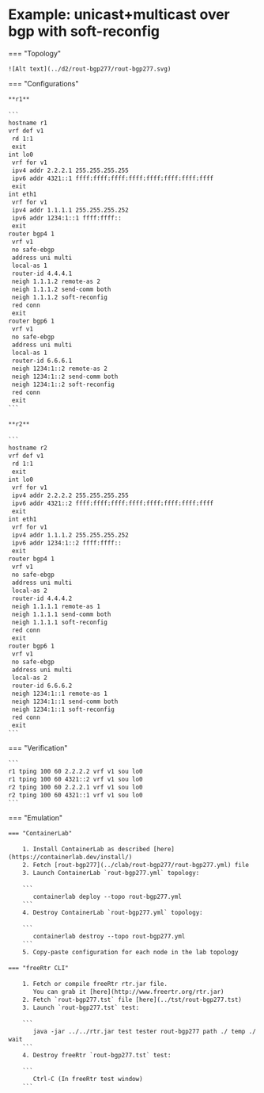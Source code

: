 # Example: unicast+multicast over bgp with soft-reconfig

=== "Topology"

    ![Alt text](../d2/rout-bgp277/rout-bgp277.svg)

=== "Configurations"

    **r1**

    ```
    hostname r1
    vrf def v1
     rd 1:1
     exit
    int lo0
     vrf for v1
     ipv4 addr 2.2.2.1 255.255.255.255
     ipv6 addr 4321::1 ffff:ffff:ffff:ffff:ffff:ffff:ffff:ffff
     exit
    int eth1
     vrf for v1
     ipv4 addr 1.1.1.1 255.255.255.252
     ipv6 addr 1234:1::1 ffff:ffff::
     exit
    router bgp4 1
     vrf v1
     no safe-ebgp
     address uni multi
     local-as 1
     router-id 4.4.4.1
     neigh 1.1.1.2 remote-as 2
     neigh 1.1.1.2 send-comm both
     neigh 1.1.1.2 soft-reconfig
     red conn
     exit
    router bgp6 1
     vrf v1
     no safe-ebgp
     address uni multi
     local-as 1
     router-id 6.6.6.1
     neigh 1234:1::2 remote-as 2
     neigh 1234:1::2 send-comm both
     neigh 1234:1::2 soft-reconfig
     red conn
     exit
    ```

    **r2**

    ```
    hostname r2
    vrf def v1
     rd 1:1
     exit
    int lo0
     vrf for v1
     ipv4 addr 2.2.2.2 255.255.255.255
     ipv6 addr 4321::2 ffff:ffff:ffff:ffff:ffff:ffff:ffff:ffff
     exit
    int eth1
     vrf for v1
     ipv4 addr 1.1.1.2 255.255.255.252
     ipv6 addr 1234:1::2 ffff:ffff::
     exit
    router bgp4 1
     vrf v1
     no safe-ebgp
     address uni multi
     local-as 2
     router-id 4.4.4.2
     neigh 1.1.1.1 remote-as 1
     neigh 1.1.1.1 send-comm both
     neigh 1.1.1.1 soft-reconfig
     red conn
     exit
    router bgp6 1
     vrf v1
     no safe-ebgp
     address uni multi
     local-as 2
     router-id 6.6.6.2
     neigh 1234:1::1 remote-as 1
     neigh 1234:1::1 send-comm both
     neigh 1234:1::1 soft-reconfig
     red conn
     exit
    ```

=== "Verification"

    ```
    r1 tping 100 60 2.2.2.2 vrf v1 sou lo0
    r1 tping 100 60 4321::2 vrf v1 sou lo0
    r2 tping 100 60 2.2.2.1 vrf v1 sou lo0
    r2 tping 100 60 4321::1 vrf v1 sou lo0
    ```

=== "Emulation"

    === "ContainerLab"

        1. Install ContainerLab as described [here](https://containerlab.dev/install/)  
        2. Fetch [rout-bgp277](../clab/rout-bgp277/rout-bgp277.yml) file  
        3. Launch ContainerLab `rout-bgp277.yml` topology:  

        ```
           containerlab deploy --topo rout-bgp277.yml  
        ```
        4. Destroy ContainerLab `rout-bgp277.yml` topology:  

        ```
           containerlab destroy --topo rout-bgp277.yml  
        ```
        5. Copy-paste configuration for each node in the lab topology

    === "freeRtr CLI"

        1. Fetch or compile freeRtr rtr.jar file.  
           You can grab it [here](http://www.freertr.org/rtr.jar)  
        2. Fetch `rout-bgp277.tst` file [here](../tst/rout-bgp277.tst)  
        3. Launch `rout-bgp277.tst` test:  

        ```
           java -jar ../../rtr.jar test tester rout-bgp277 path ./ temp ./ wait
        ```
        4. Destroy freeRtr `rout-bgp277.tst` test:  

        ```
           Ctrl-C (In freeRtr test window)
        ```

